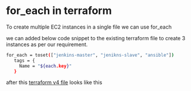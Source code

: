 # for_each in terraform 

To create multiple EC2 instances in a single file we can use for_each 

we can added below code snippet to the existing terraform file to create 3 instances as per our requirement. 

```sh 
for_each = toset(["jenkins-master", "jenikns-slave", "ansible"])
   tags = {
     Name = "${each.key}"
   }
```

after this [terraform v4 file]() looks like this